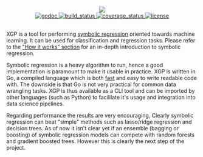 <!-- This isn't a typo -->
#

<div align="center">
  <!-- Logo -->
  <img src="https://docs.google.com/drawings/d/e/2PACX-1vSLdt85rEf3SQUBkpuWfXOclyUY7rdZ7RBoTuNIyCc3-liSpurbL3i7QfrzWBFr2LfwTfoAf_1i4Qwe/pub?w=378&h=223"/>
</div>

<div align="center">
  <!-- godoc -->
  <a href="https://godoc.org/github.com/MaxHalford/xgp">
    <img src="https://img.shields.io/badge/godoc-reference-blue.svg?style=flat-square" alt="godoc" />
  </a>
  <!-- Build status -->
  <a href="https://travis-ci.org/MaxHalford/xgp">
    <img src="https://img.shields.io/travis/MaxHalford/eaopt/master.svg?style=flat-square" alt="build_status" />
  </a>
  <!-- Coverage status -->
  <a href="https://coveralls.io/github/MaxHalford/xgp?branch=master">
    <img src="https://coveralls.io/repos/github/MaxHalford/xgp/badge.svg?branch=master&style=flat-square" alt="coverage_status" />
  </a>
  <!-- License -->
  <a href="https://opensource.org/licenses/MIT">
    <img src="http://img.shields.io/:license-mit-ff69b4.svg?style=flat-square" alt="license"/>
  </a>
</div>

<br/>

XGP is a tool for performing [symbolic regression](https://www.wikiwand.com/en/Symbolic_regression) oriented towards machine learning. It can be used for classification and regression tasks. Please refer to the ["How it works" section](how-it-works.md) for an in-depth introduction to symbolic regression.

Symbolic regression is a heavy algorithm to run, hence a good implementation is paramount to make it usable in practice. XGP is written in Go, a compiled language which is both [fast](https://julialang.org/benchmarks/) and easy to write readable code with. The downside is that Go is not very practical for common data wrangling tasks. XGP is thus available as a CLI tool and can be imported by other languages (such as Python) to facililate it's usage and integration into data science pipelines.

Regarding performance the results are very encouraging. Clearly symbolic regression can beat "simple" methods such as lasso/ridge regression and decision trees. As of now it isn't clear yet if an ensemble (bagging or boosting) of symbolic regression models can compete with random forests and gradient boosted trees. However this is clearly the next step of the project.
